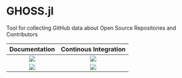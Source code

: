 # GHOSS.jl
Tool for collecting GitHub data about Open Source Repositories and Contributors

| **Documentation** | **Continous Integration** |
|:-----------------:|:-------------------------:|
| [![][ddi]][ddu]   | [![][bsi]][bsu]           |
| [![][li]][lu]     | [![][cci]][ccu]           |

[bsi]: https://github.com/uva-bi-sdad/GHOSS.jl/workflows/CI/badge.svg
[bsu]: https://github.com/uva-bi-sdad/GHOSS.jl/actions?workflow=CI
[cci]: https://codecov.io/gh/uva-bi-sdad/GHOSS.jl/branch/master/graph/badge.svg
[ccu]: https://codecov.io/gh/uva-bi-sdad/GHOSS.jl
[ddi]: https://img.shields.io/badge/docs-dev-blue?style=plastic
[ddu]: https://uva-bi-sdad.github.io/GHOSS.jl/dev/
[li]: https://img.shields.io/github/license/uva-bi-sdad/GHOSS.jl?style=plastic
[lu]: https://tldrlegal.com/license/-isc-license
